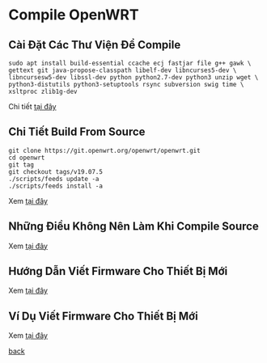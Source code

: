 # Compile OpenWRT

## Cài Đặt Các Thư Viện Để Compile

```
sudo apt install build-essential ccache ecj fastjar file g++ gawk \
gettext git java-propose-classpath libelf-dev libncurses5-dev \
libncursesw5-dev libssl-dev python python2.7-dev python3 unzip wget \
python3-distutils python3-setuptools rsync subversion swig time \
xsltproc zlib1g-dev
```

Chi tiết [tại đây](https://openwrt.org/docs/guide-developer/build-system/install-buildsystem#examples_of_package_installations)


## Chi Tiết Build From Source

```
git clone https://git.openwrt.org/openwrt/openwrt.git
cd openwrt
git tag
git checkout tags/v19.07.5
./scripts/feeds update -a
./scripts/feeds install -a
```

Xem [tại đây](https://openwrt.org/docs/guide-developer/quickstart-build-images)

## Những Điều Không Nên Làm Khi Compile Source

Xem [tại đây](https://openwrt.org/docs/guide-user/additional-software/beginners-build-guide#compiling_openwrt)

## Hướng Dẫn Viết Firmware Cho Thiết Bị Mới

Xem [tại đây](https://openwrt.org/docs/guide-developer/adding_new_device)


## Ví Dụ Viết Firmware Cho Thiết Bị Mới

Xem [tại đây](https://git.openwrt.org/?p=openwrt/openwrt.git;a=commitdiff;h=c198ca682c187e61730119134e1dde75da2e7a16;hp=6ae71708c9ced26961f73286d794e1aafedd6c52)

[back](/)